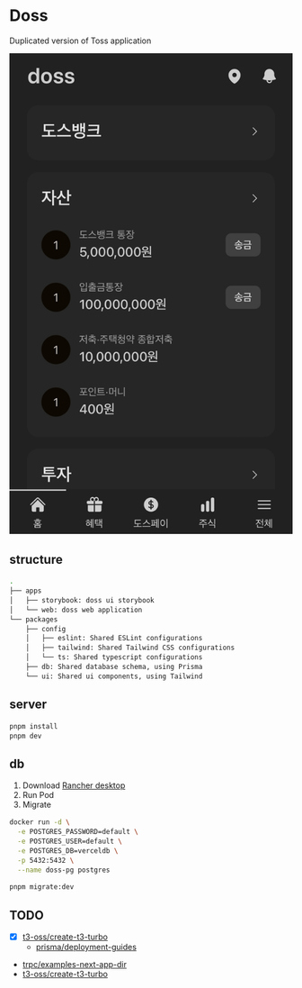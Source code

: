 # Doss

Duplicated version of Toss application

![demo](./apps/web/public/demo.jpg)

## structure

```bash
.
├── apps
│   ├── storybook: doss ui storybook
│   └── web: doss web application
└── packages
    ├── config
    │   ├── eslint: Shared ESLint configurations
    │   ├── tailwind: Shared Tailwind CSS configurations
    │   └── ts: Shared typescript configurations
    ├── db: Shared database schema, using Prisma
    └── ui: Shared ui components, using Tailwind
```

## server

```bash
pnpm install
pnpm dev
```

## db

1. Download [Rancher desktop](https://rancherdesktop.io/)
2. Run Pod
3. Migrate

```bash
docker run -d \
  -e POSTGRES_PASSWORD=default \
  -e POSTGRES_USER=default \
  -e POSTGRES_DB=verceldb \
  -p 5432:5432 \
  --name doss-pg postgres
```

```bash
pnpm migrate:dev
```

## TODO

- [x] [t3-oss/create-t3-turbo](https://github.com/t3-oss/create-t3-turbo)
  - [prisma/deployment-guides](https://www.prisma.io/docs/guides/deployment/deployment-guides/deploying-to-vercel)
- [trpc/examples-next-app-dir](https://github.com/trpc/examples-next-app-dir)
- [t3-oss/create-t3-turbo](https://github.com/t3-oss/create-t3-turbo/tree/main/apps/nextjs)
